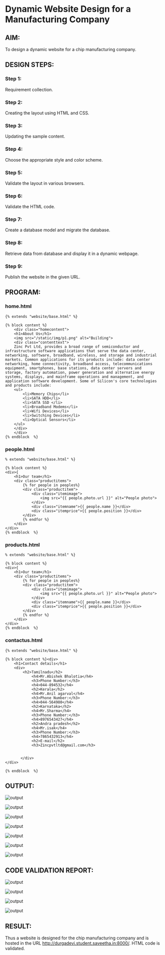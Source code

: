# Dynamic Website Design for a Manufacturing Company
## AIM:
To design a dynamic website for a chip manufacturing company.

## DESIGN STEPS:
### Step 1: 
Requirement collection.
### Step 2:
Creating the layout using HTML and CSS.
### Step 3:
Updating the sample content.
### Step 4:
Choose the appropriate style and color scheme.
### Step 5:
Validate the layout in various browsers.
### Step 6:
Validate the HTML code.
### Step 7:
Create a database model and migrate the database.
### Step 8:
Retrieve data from database and display it in a dynamic webpage.
### Step 9:
Publish the website in the given URL.

## PROGRAM:

### home.html
```
{% extends "website/base.html" %}

{% block content %}
    <div class="homecontent">    
    <h1>About Us</h1>
    <img src="/static/img/p1.png" alt="Building">
    <div class="contenttext">
    Zinc Pvt Ltd, provides a broad range of semiconductor and infrastructure software applications that serve the data center, networking, software, broadband, wireless, and storage and industrial markets. Common applications for its products include: data center networking, home connectivity, broadband access, telecommunications equipment, smartphones, base stations, data center servers and storage, factory automation, power generation and alternative energy systems, displays, and mainframe operations and management, and application software development. Some of Silicon's core technologies and products include:
    <ul>
        <li>Memory Chips</li>
        <li>SATA HDD</li>
        <li>SATA SSD </li>
        <li>Broadband Modems</li>
        <li>Wifi Devices</li>
        <li>Switching Devices</li>
        <li>Optical Sensors</li>
    </ul> 
    </div>
    </div>
{% endblock  %}

```
### people.html
```
% extends "website/base.html" %}

{% block content %}
<div>{
    <h1>Our team</h1>
    <div class="productitems">
        {% for people in peoples%}
        <div class="productitem">
            <div class="itemimage">
                <img src="{{ people.photo.url }}" alt="People photo">
            </div>
            <div class="itemname">{{ people.name }}</div>
            <div class="itemprice">{{ people.position }}</div>
        </div>
        {% endfor %}
    </div>
</div>
{% endblock  %}

```
### products.html
```
% extends "website/base.html" %}

{% block content %}
<div>{
    <h1>Our team</h1>
    <div class="productitems">
        {% for people in peoples%}
        <div class="productitem">
            <div class="itemimage">
                <img src="{{ people.photo.url }}" alt="People photo">
            </div>
            <div class="itemname">{{ people.name }}</div>
            <div class="itemprice">{{ people.position }}</div>
        </div>
        {% endfor %}
    </div>
</div>
{% endblock  %}

```
### contactus.html
```
{% extends "website/base.html" %}

{% block content %}<div>
    <h1>Contact details</h1>
    <div>
        <h2>Tamilnadu</h2>
            <h4>Mr.Abishek Bhalotia</h4>
            <h3>Phone Number:</h3>
            <h4>044-894532</h4>
            <h2>Kerala</h2>
            <h4>Mr.Anil agarval</h4>
            <h3>Phone Number:</h3>
            <h4>044-564980</h4>
            <h2>Karnataka</h2>
            <h4>Mr.Sharma</h4>
            <h3>Phone Number:</h3>
            <h4>8976543427</h4>
            <h2>Andra pradesh</h2>
            <h4>Mr.isak</h4>
            <h3>Phone Number:</h3>
            <h4>7865432913</h4>
            <h2>E-mail</h2>
            <h3>Zincpvtltd@gmail.com</h3>


       </div>
</div>

{% endblock  %}

```
## OUTPUT:
![output](./static/img/o1.png)

![output](./static/img/o2.png)

![output](./static/img/o3.png)

![output](./static/img/o4.png)

![output](./static/img/o5.png)

![output](./static/img/o6.png)

![output](./static/img/o7.png)

## CODE VALIDATION REPORT:
![output](./static/img/val1.png)

![output](./static/img/val2.png)

![output](./static/img/val3.png)

![output](./static/img/val4.png)

## RESULT:
Thus a website is designed for the chip manufacturing company and is hosted in the URL http://durgadevi.student.saveetha.in:8000/. HTML code is validated.